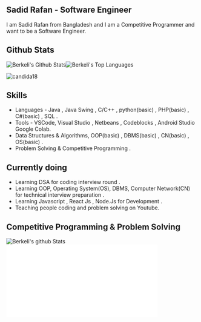

## Sadid Rafan - Software Engineer
I am Sadid Rafan from Bangladesh and I am a Competitive Programmer and want to be a Software Engineer.

## Github Stats

<img alt="Berkeli's Github Stats" src="https://github-readme-stats.vercel.app/api/?username=nirvik-alpha&show_icons=true&include_all_commits=true&count_private=true&theme=react&hide_border=true&bg_color=1F222E&title_color=F85D7F&icon_color=F8D866" height="192px"/><img alt="Berkeli's Top Languages" src="https://github-readme-stats.vercel.app/api/top-langs/?username=nirvik-alpha&langs_count=8&layout=compact&theme=react&hide_border=true&bg_color=1F222E&title_color=F85D7F&icon_color=F8D866" height="192px"/>

<p align="left"><img src="https://github-readme-streak-stats.herokuapp.com/?user=nirvik-alpha&theme=algolia" alt="candida18"  /></p>

## Skills
* Languages - Java , Java Swing , C/C++ , python(basic) , PHP(basic) , C#(basic) , SQL   .
* Tools - VSCode, Visual Studio , Netbeans , Codeblocks , Android Studio Google Colab.
* Data Structures & Algorithms, OOP(basic) , DBMS(basic) , CN(basic) , OS(basic) .
* Problem Solving & Competitive Programming .

## Currently doing
* Learning DSA for coding interview round .
* Learning OOP, Operating System(OS), DBMS, Computer Network(CN) for technical interview preparation .
* Learning Javascript , React Js , Node.Js for Development .
* Teaching people coding and problem solving on Youtube.


## Competitive Programming & Problem Solving 
<div>
  
  <img alt="Berkeli's github Stats" src="https://leetcard.jacoblin.cool/RafanX?theme=forest" height="300px" width="400px"/>
  
  
  <img alt="Berkeli's top Languages" src="https://raw.githubusercontent.com/nirvik-alpha/cf-stats/main/output/light_card.svg#gh-dark-mode-only" height="192px" width="400px"/>
 
</div>




